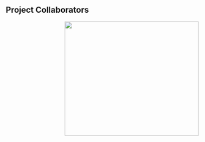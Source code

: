 ## Project Collaborators


<div style= "float: right">
<img src="img/A_new_map_of_Scotland_with_the_roads_(8643653080) (1).jpg" width=350 height=300>
</div>




